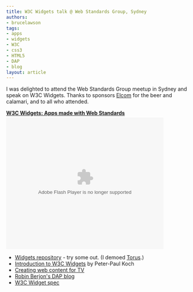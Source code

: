```yaml
---
title: W3C Widgets talk @ Web Standards Group, Sydney
authors:
- brucelawson
tags:
- apps
- widgets
- W3C
- css3
- HTML5
- DAP
- blog
layout: article
---
```

I was delighted to attend the Web Standards Group meetup in Sydney and speak on W3C Widgets. Thanks to sponsors <a href="http://www.elcom.com.au/">Elcom</a> for the beer and calamari, and to all who attended.

<div style="width:425px" id="__ss_5868740"><strong style="display:block;margin:12px 0 4px"><a href="http://www.slideshare.net/brucelawson/w3c-widgets-apps-made-with-web-standards" title="W3C Widgets: Apps made with Web Standards">W3C Widgets: Apps made with Web Standards</a></strong><object id="__sse5868740" width="425" height="355"><param name="movie" value="http://static.slidesharecdn.com/swf/ssplayer2.swf?doc=wipa-101122215003-phpapp01&amp;stripped_title=w3c-widgets-apps-made-with-web-standards&amp;userName=brucelawson" /><param name="allowFullScreen" value="true" /><param name="allowScriptAccess" value="never" /><embed name="__sse5868740" src="http://static.slidesharecdn.com/swf/ssplayer2.swf?doc=wipa-101122215003-phpapp01&amp;stripped_title=w3c-widgets-apps-made-with-web-standards&amp;userName=brucelawson" type="application/x-shockwave-flash" allowfullscreen="true" width="425" height="355" allowscriptaccess="never" /></object></div>

<ul>
<li>
<a href="http://widgets.opera.com/">Widgets repository</a> - try some out. (I demoed <a href="http://widgets.opera.com/widget/downloading/4196/1.2/">Torus</a>.)</li>
<li>
<a href="http://www.quirksmode.org/blog/archives/2009/04/introduction_to.html">Introduction to W3C Widgets</a> by Peter-Paul Koch</li>
<li><a href="http://dev.opera.com/articles/view/creating-web-content-for-tv/">Creating web content for TV</a></li>
<li>
<a href="http://berjon.com/blog/2010/09/dap.html">Robin Berjon&#39;s DAP blog</a></li>
<li><a href="http://www.w3.org/TR/widgets/">W3C Widget spec</a></li>
</ul>
